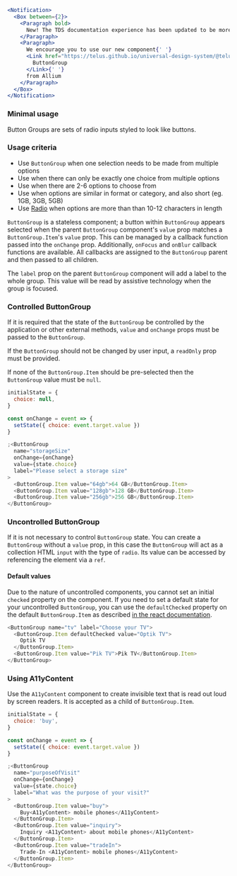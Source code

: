 ```jsx noeditor
<Notification>
  <Box between={2}>
    <Paragraph bold>
      New! The TDS documentation experience has been updated to be more performant!
    </Paragraph>
    <Paragraph>
      We encourage you to use our new component{' '}
      <Link href="https://telus.github.io/universal-design-system/@telus-uds/ds-allium/components/components/button-group">
        ButtonGroup
      </Link>{' '}
      from Allium
    </Paragraph>
  </Box>
</Notification>
```

### Minimal usage

Button Groups are sets of radio inputs styled to look like buttons.

### Usage criteria

- Use `ButtonGroup` when one selection needs to be made from multiple options
- Use when there can only be exactly one choice from multiple options
- Use when there are 2-6 options to choose from
- Use when options are similar in format or category, and also short (eg. 1GB, 3GB, 5GB)
- Use [Radio](#/Forms?id=radio) when options are more than than 10-12 characters in length

`ButtonGroup` is a stateless component; a button within `ButtonGroup` appears selected when the parent `ButtonGroup` component's `value` prop matches a `ButtonGroup.Item`'s `value` prop. This can be managed by a callback function passed into the `onChange` prop. Additionally, `onFocus` and `onBlur` callback functions are available. All callbacks are assigned to the `ButtonGroup` parent and then passed to all children.

The `label` prop on the parent `ButtonGroup` component will add a label to the whole group. This value will be read by assistive technology when the group is focused.

### Controlled ButtonGroup

If it is required that the state of the `ButtonGroup` be controlled by the application or other external methods, `value` and `onChange` props must be passed to the `ButtonGroup`.

If the `ButtonGroup` should not be changed by user input, a `readOnly` prop must be provided.

If none of the `ButtonGroup.Item` should be pre-selected then the `ButtonGroup` value must be `null`.

```js
initialState = {
  choice: null,
}

const onChange = event => {
  setState({ choice: event.target.value })
}

;<ButtonGroup
  name="storageSize"
  onChange={onChange}
  value={state.choice}
  label="Please select a storage size"
>
  <ButtonGroup.Item value="64gb">64 GB</ButtonGroup.Item>
  <ButtonGroup.Item value="128gb">128 GB</ButtonGroup.Item>
  <ButtonGroup.Item value="256gb">256 GB</ButtonGroup.Item>
</ButtonGroup>
```

### Uncontrolled ButtonGroup

If it is not necessary to control `ButtonGroup` state. You can create a `ButtonGroup` without a `value` prop, in this case the `ButtonGroup` will act as a collection HTML `input` with the type of `radio`. Its value can be accessed by referencing the element via a `ref`.

#### Default values

Due to the nature of uncontrolled components, you cannot set an initial `checked` property on the component. If you need to set a default state for your uncontrolled `ButtonGroup`, you can use the `defaultChecked` property on the default `ButtonGroup.Item` as described [in the react documentation](https://reactjs.org/docs/uncontrolled-components.html#default-values).

```js
<ButtonGroup name="tv" label="Choose your TV">
  <ButtonGroup.Item defaultChecked value="Optik TV">
    Optik TV
  </ButtonGroup.Item>
  <ButtonGroup.Item value="Pik TV">Pik TV</ButtonGroup.Item>
</ButtonGroup>
```

### Using A11yContent

Use the `A11yContent` component to create invisible text that is read out loud by screen readers. It is accepted as a child of `ButtonGroup.Item`.

```js
initialState = {
  choice: 'buy',
}

const onChange = event => {
  setState({ choice: event.target.value })
}

;<ButtonGroup
  name="purposeOfVisit"
  onChange={onChange}
  value={state.choice}
  label="What was the purpose of your visit?"
>
  <ButtonGroup.Item value="buy">
    Buy<A11yContent> mobile phones</A11yContent>
  </ButtonGroup.Item>
  <ButtonGroup.Item value="inquiry">
    Inquiry <A11yContent> about mobile phones</A11yContent>
  </ButtonGroup.Item>
  <ButtonGroup.Item value="tradeIn">
    Trade-In <A11yContent> mobile phones</A11yContent>
  </ButtonGroup.Item>
</ButtonGroup>
```
